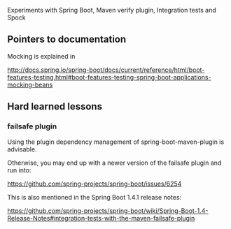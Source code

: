 Experiments with Spring Boot, Maven verify plugin, Integration tests and Spock


## Pointers to documentation
Mocking is explained in 

http://docs.spring.io/spring-boot/docs/current/reference/html/boot-features-testing.html#boot-features-testing-spring-boot-applications-mocking-beans

## Hard learned lessons

### failsafe plugin
Using the plugin dependency management of spring-boot-maven-plugin is advisable.

Otherwise, you may end up with a newer version of the failsafe plugin and run into:

https://github.com/spring-projects/spring-boot/issues/6254

This is also mentioned in the Spring Boot 1.4.1 release notes:

https://github.com/spring-projects/spring-boot/wiki/Spring-Boot-1.4-Release-Notes#integration-tests-with-the-maven-failsafe-plugin
